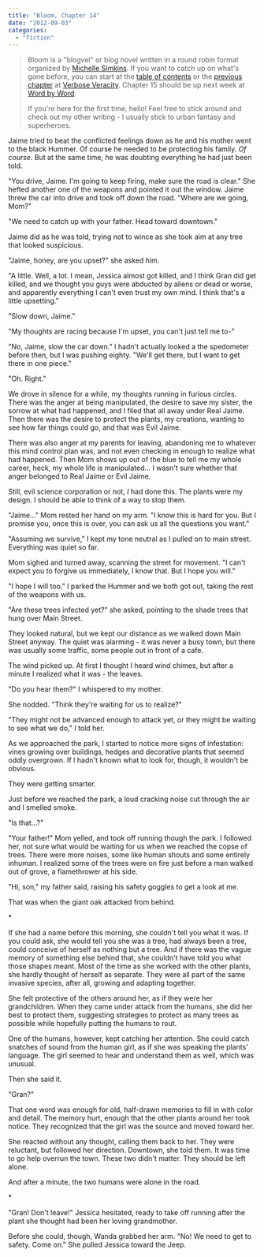 ```yaml
---
title: "Bloom, Chapter 14"
date: "2012-09-03"
categories: 
  - "fiction"
---
```


> Bloom is a "blogvel" or blog novel written in a round robin format organized by [Michelle Simkins](http://greenwoman.wordpress.com/). If you want to catch up on what's gone before, you can start at the [table of contents](http://greenwoman.wordpress.com/bloom-table-of-contents/) or the [previous chapter](http://efjace.wordpress.com/2012/08/28/bloom-chapter-13/) at [Verbose Veracity](http://efjace.wordpress.com/). Chapter 15 should be up next week at [Word by Word](http://steph-wordbyword.blogspot.com/).
> 
> If you're here for the first time, hello! Feel free to stick around and check out my other writing - I usually stick to urban fantasy and superheroes.

Jaime tried to beat the conflicted feelings down as he and his mother went to the black Hummer. Of course he needed to be protecting his family. _Of course._ But at the same time, he was doubting everything he had just been told.

"You drive, Jaime. I'm going to keep firing, make sure the road is clear." She hefted another one of the weapons and pointed it out the window. Jaime threw the car into drive and took off down the road. "Where are we going, Mom?"

"We need to catch up with your father. Head toward downtown."

Jaime did as he was told, trying not to wince as she took aim at any tree that looked suspicious.

"Jaime, honey, are you upset?" she asked him.

"A little. Well, a lot. I mean, Jessica almost got killed, and I think Gran did get killed, and we thought you guys were abducted by aliens or dead or worse, and apparently everything I can't even trust my own mind. I think that's a little upsetting."

"Slow down, Jaime."

"My thoughts are racing because I'm upset, you can't just tell me to-"

"No, Jaime, slow the car down." I hadn't actually looked a the spedometer before then, but I was pushing eighty. "We'll get there, but I want to get there in one piece."

"Oh. Right."

We drove in silence for a while, my thoughts running in furious circles. There was the anger at being manipulated, the desire to save my sister, the sorrow at what had happened, and I filed that all away under Real Jaime. Then there was the desire to protect the plants, my creations, wanting to see how far things could go, and that was Evil Jaime.

There was also anger at my parents for leaving, abandoning me to whatever this mind control plan was, and not even checking in enough to realize what had happened. Then Mom shows up out of the blue to tell me my whole career, heck, my whole life is manipulated... I wasn't sure whether that anger belonged to Real Jaime or Evil Jaime.

Still, evil science corporation or not, _I_ had done this. The plants were my design. I should be able to think of a way to stop them.

"Jaime..." Mom rested her hand on my arm. "I know this is hard for you. But I promise you, once this is over, you can ask us all the questions you want."

"Assuming we survive," I kept my tone neutral as I pulled on to main street. Everything was quiet so far.

Mom sighed and turned away, scanning the street for movement. "I can't expect you to forgive us immediately, I know that. But I hope you will."

"I hope I will too." I parked the Hummer and we both got out, taking the rest of the weapons with us.

"Are these trees infected yet?" she asked, pointing to the shade trees that hung over Main Street.

They looked natural, but we kept our distance as we walked down Main Street anyway. The quiet was alarming - it was never a busy town, but there was usually some traffic, some people out in front of a cafe.

The wind picked up. At first I thought I heard wind chimes, but after a minute I realized what it was - the leaves.

"Do you hear them?" I whispered to my mother.

She nodded. "Think they're waiting for us to realize?"

"They might not be advanced enough to attack yet, or they might be waiting to see what we do," I told her.

As we approached the park, I started to notice more signs of infestation: vines growing over buildings, hedges and decorative plants that seemed oddly overgrown. If I hadn't known what to look for, though, it wouldn't be obvious.

They were getting smarter.

Just before we reached the park, a loud cracking noise cut through the air and I smelled smoke.

"Is that...?"

"Your father!" Mom yelled, and took off running though the park. I followed her, not sure what would be waiting for us when we reached the copse of trees. There were more noises, some like human shouts and some entirely inhuman. I realized some of the trees were on fire just before a man walked out of grove, a flamethrower at his side.

"Hi, son," my father said, raising his safety goggles to get a look at me.

That was when the giant oak attacked from behind.

\*

If she had a name before this morning, she couldn't tell you what it was. If you could ask, she would tell you she was a tree, had always been a tree, could conceive of herself as nothing but a tree. And if there was the vague memory of something else behind that, she couldn't have told you what those shapes meant. Most of the time as she worked with the other plants, she hardly thought of herself as separate. They were all part of the same invasive species, after all, growing and adapting together.

She felt protective of the others around her, as if they were her grandchildren. When they came under attack from the humans, she did her best to protect them, suggesting strategies to protect as many trees as possible while hopefully putting the humans to rout.

One of the humans, however, kept catching her attention. She could catch snatches of sound from the human girl, as if she was speaking the plants' language. The girl seemed to hear and understand them as well, which was unusual.

Then she said it.

"Gran?"

That one word was enough for old, half-drawn memories to fill in with color and detail. The memory hurt, enough that the other plants around her took notice. They recognized that the girl was the source and moved toward her.

She reacted without any thought, calling them back to her. They were reluctant, but followed her direction. Downtown, she told them. It was time to go help overrun the town. These two didn't matter. They should be left alone.

And after a minute, the two humans were alone in the road.

\*

"Gran! Don't leave!" Jessica hesitated, ready to take off running after the plant she thought had been her loving grandmother.

Before she could, though, Wanda grabbed her arm. "No! We need to get to safety. Come on." She pulled Jessica toward the Jeep.
